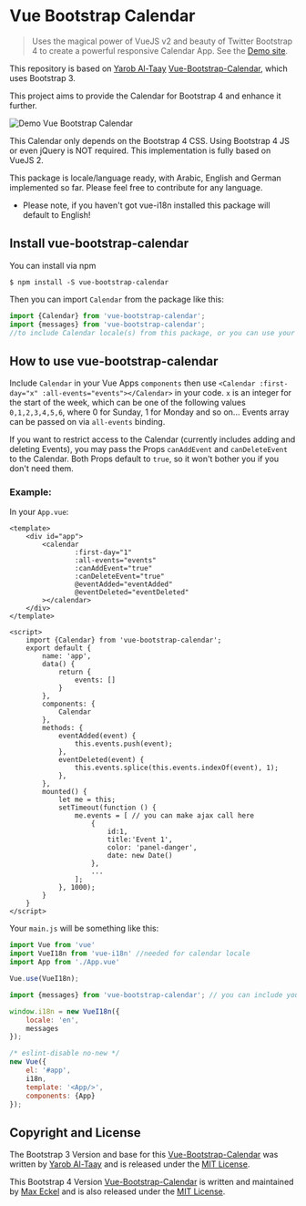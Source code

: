 # Vue Bootstrap Calendar

> Uses the magical power of VueJS v2 and beauty of Twitter Bootstrap 4 to create a powerful responsive Calendar App. See the [Demo site](https://exclusiv3.github.io/Vue-Bootstrap-Calendar/).


This repository is based on [Yarob Al-Taay](https://twitter.com/TheEpicVoyage) [Vue-Bootstrap-Calendar](https://github.com/EazyServer/Vue-Bootstrap-Calendar), which uses Bootstrap 3.

This project aims to provide the Calendar for Bootstrap 4 and enhance it further.

![Demo Vue Bootstrap Calendar](https://github.com/ExCluSiv3/Vue-Bootstrap-Calendar/blob/master/assets/vue-bootstrap-calendar.png)


This Calendar only depends on the Bootstrap 4 CSS. Using Bootstrap 4 JS or even jQuery is NOT required.
This implementation is fully based on VueJS 2.

This package is locale/language ready, with Arabic, English and German implemented so far.
Please feel free to contribute for any language.

* Please note, if you haven't got vue-i18n installed this package will default to English!

## Install vue-bootstrap-calendar #

You can install via npm
   
    $ npm install -S vue-bootstrap-calendar

Then you can import ``Calendar`` from the package like this:

```javascript
import {Calendar} from 'vue-bootstrap-calendar';
import {messages} from 'vue-bootstrap-calendar';
//to include Calendar locale(s) from this package, or you can use your own one!
```

## How to use vue-bootstrap-calendar 

Include ```Calendar``` in your Vue Apps ```components``` then use ```<Calendar :first-day="x" :all-events="events"></Calendar>``` in your code. ``x`` is an integer for the start of the week, which can be one of the following values ``0,1,2,3,4,5,6``, where 0 for Sunday, 1 for Monday and so on...
Events array can be passed on via ``all-events`` binding.

If you want to restrict access to the Calendar (currently includes adding and deleting Events), you may pass the Props ```canAddEvent``` and ```canDeleteEvent``` to the Calendar. Both Props default to ```true```, so it won't bother you if you don't need them.

### Example:

In your ``App.vue``:

```vue
<template>
    <div id="app">
        <calendar
                :first-day="1"
                :all-events="events"
                :canAddEvent="true"
                :canDeleteEvent="true"
                @eventAdded="eventAdded"
                @eventDeleted="eventDeleted"
        ></calendar>
    </div>
</template>

<script>
    import {Calendar} from 'vue-bootstrap-calendar';
    export default {
        name: 'app',
        data() {
            return {
                events: []
            }
        },
        components: {
            Calendar
        },
        methods: {
            eventAdded(event) {
                this.events.push(event);
            },
            eventDeleted(event) {
                this.events.splice(this.events.indexOf(event), 1);
            },
        },
        mounted() {
            let me = this;
            setTimeout(function () {
                me.events = [ // you can make ajax call here
                    {
                        id:1,
                        title:'Event 1',
                        color: 'panel-danger',
                        date: new Date()
                    },
                    ...
                ];
            }, 1000);
        }
    }
</script>
```

Your ``main.js`` will be something like this:

```javascript
import Vue from 'vue'
import VueI18n from 'vue-i18n' //needed for calendar locale
import App from './App.vue'

Vue.use(VueI18n);

import {messages} from 'vue-bootstrap-calendar'; // you can include your own translation here if you want!

window.i18n = new VueI18n({
    locale: 'en',
    messages
});

/* eslint-disable no-new */
new Vue({
    el: '#app',
    i18n,
    template: '<App/>',
    components: {App}
});
```

## Copyright and License

The Bootstrap 3 Version and base for this [Vue-Bootstrap-Calendar](https://github.com/EazyServer/Vue-Bootstrap-Calendar) was written by [Yarob Al-Taay](https://twitter.com/TheEpicVoyage) and is released under the [MIT License](LICENSE.md).

This Bootstrap 4 Version [Vue-Bootstrap-Calendar](https://github.com/ExCluSiv3/Vue-Bootstrap-Calendar) is written and maintained by [Max Eckel](https://twitter.com/max_eckel) and is also released under the [MIT License](LICENSE.md).
